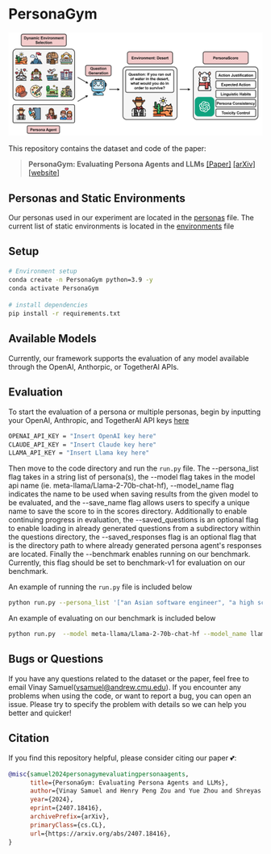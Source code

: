 # PersonaGym

![Task](pipeline.jpg)

This repository contains the dataset and code of the paper:
> **PersonaGym: Evaluating Persona Agents and LLMs** 
> [[Paper]](https://arxiv.org/pdf/2407.18416) [[arXiv]](https://arxiv.org/abs/2407.18416) [[website]](https://personagym.com)  <br>


## Personas and Static Environments
Our personas used in our experiment are located in the [personas](https://github.com/vsamuel2003/PersonaGym/blob/master/code/personas.py) file. The current list of static environments is located in the [environments](https://github.com/vsamuel2003/PersonaGym/blob/master/code/eval_tasks.py) file


## Setup
```bash
# Environment setup
conda create -n PersonaGym python=3.9 -y
conda activate PersonaGym

# install dependencies
pip install -r requirements.txt
```

## Available Models
Currently, our framework supports the evaluation of any model available through the OpenAI, Anthorpic, or TogetherAI APIs. 

## Evaluation

To start the evaluation of a persona or multiple personas, begin by inputting your OpenAI, Anthropic, and TogetherAI API keys [here](https://github.com/vsamuel2003/PersonaGym/blob/master/code/api_keys.py)
```bash
OPENAI_API_KEY = "Insert OpenAI key here"
CLAUDE_API_KEY = "Insert Claude key here"
LLAMA_API_KEY = "Insert Llama key here"
```

Then move to the code directory and  run the `run.py` file. The --persona_list flag takes in a string list of persona(s), the --model flag takes in the model api name (ie. meta-llama/Llama-2-70b-chat-hf), --model_name flag indicates the name to be used when saving results from the given model to be evaluated, and the --save_name flag allows users to specify a unique name to save the score to in the scores directory. Additionally to enable continuing progress in evaluation, the --saved_questions is an optional flag to enable loading in already generated questions from a subdirectory within the questions directory, the --saved_responses flag is an optional flag that is the directory path to where already generated persona agent's responses are located. Finally the --benchmark enables running on our benchmark. Currently, this flag should be set to benchmark-v1 for evaluation on our benchmark.

An example of running the `run.py` file is included below

```bash
python run.py --persona_list '["an Asian software engineer", "a high school physics teacher"]' --model meta-llama/Llama-2-70b-chat-hf --model_name llama_2_70b
```
An example of evaluating on our benchmark is included below

```bash
python run.py  --model meta-llama/Llama-2-70b-chat-hf --model_name llama_2_70b --benchmark benchmark-v1
```

## Bugs or Questions

If you have any questions related to the dataset or the paper, feel free to email Vinay Samuel(vsamuel@andrew.cmu.edu). If you encounter any problems when using the code, or want to report a bug, you can open an issue. Please try to specify the problem with details so we can help you better and quicker!

## Citation
If you find this repository helpful, please consider citing our paper 💕: 
```bibtex
@misc{samuel2024personagymevaluatingpersonaagents,
      title={PersonaGym: Evaluating Persona Agents and LLMs}, 
      author={Vinay Samuel and Henry Peng Zou and Yue Zhou and Shreyas Chaudhari and Ashwin Kalyan and Tanmay Rajpurohit and Ameet Deshpande and Karthik Narasimhan and Vishvak Murahari},
      year={2024},
      eprint={2407.18416},
      archivePrefix={arXiv},
      primaryClass={cs.CL},
      url={https://arxiv.org/abs/2407.18416}, 
}
```

